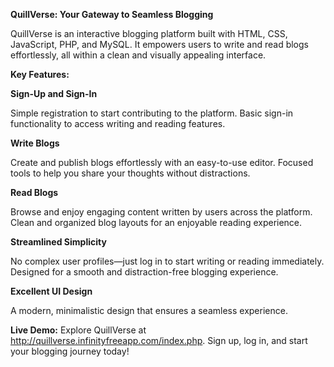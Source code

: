 **QuillVerse: Your Gateway to Seamless Blogging**

QuillVerse is an interactive blogging platform built with HTML, CSS, JavaScript, PHP, and MySQL. It empowers users to write and read blogs effortlessly, all within a clean and visually appealing interface.

**Key Features:**

**Sign-Up and Sign-In**

Simple registration to start contributing to the platform.
Basic sign-in functionality to access writing and reading features.

**Write Blogs**

Create and publish blogs effortlessly with an easy-to-use editor.
Focused tools to help you share your thoughts without distractions.

**Read Blogs**

Browse and enjoy engaging content written by users across the platform.
Clean and organized blog layouts for an enjoyable reading experience.

**Streamlined Simplicity**

No complex user profiles—just log in to start writing or reading immediately.
Designed for a smooth and distraction-free blogging experience.

**Excellent UI Design**

A modern, minimalistic design that ensures a seamless experience.

**Live Demo:**
Explore QuillVerse at http://quillverse.infinityfreeapp.com/index.php. Sign up, log in, and start your blogging journey today!

